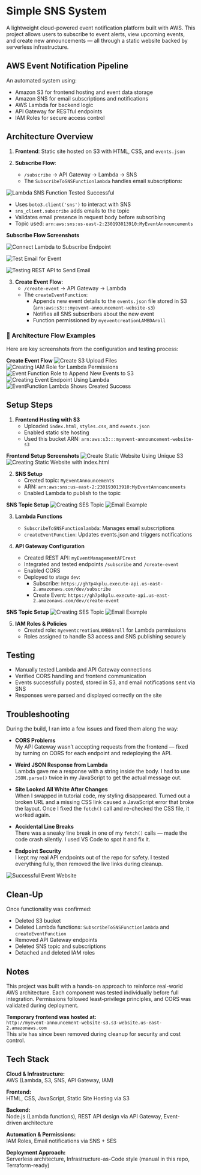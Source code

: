 # Simple SNS System

A lightweight cloud-powered event notification platform built with AWS. This project allows users to subscribe to event alerts, view upcoming events, and create new announcements — all through a static website backed by serverless infrastructure.

## AWS Event Notification Pipeline

An automated system using:

- Amazon S3 for frontend hosting and event data storage  
- Amazon SNS for email subscriptions and notifications  
- AWS Lambda for backend logic  
- API Gateway for RESTful endpoints  
- IAM Roles for secure access control

## Architecture Overview

1. **Frontend**: Static site hosted on S3 with HTML, CSS, and `events.json`

2. **Subscribe Flow**:  
   - `/subscribe` → API Gateway → Lambda → SNS  
   - The `SubscribeToSNSFunctionlambda` handles email subscriptions:


![Lambda SNS Function Tested Successful](assets/LAMBDA_SNS_Function_tested_successful.png)
     
   - Uses `boto3.client('sns')` to interact with SNS  
   - `sns_client.subscribe` adds emails to the topic  
   - Validates email presence in request body before subscribing  
   - Topic used: `arn:aws:sns:us-east-2:230193013910:MyEventAnnouncements`

**Subscribe Flow Screenshots**
  

![Connect Lambda to Subscribe Endpoint](assets/Connect_LAMBDA_to_subscribe_endpoint.png)


![Test Email for Event](assets/Test_email_for_event.png)


![Testing REST API to Send Email](assets/Testing_REST_API_to_send_to_example@email.com.png)

3. **Create Event Flow**:  
   - `/create-event` → API Gateway → Lambda  
   - The `createEventFunction`:
     - Appends new event details to the `events.json` file stored in S3 (`arn:aws:s3:::myevent-announcement-website-s3`)  
     - Notifies all SNS subscribers about the new event  
     - Function permissioned by `myeventcreationLAMBDAroll`

### 📸 Architecture Flow Examples

Here are key screenshots from the configuration and testing process:

**Create Event Flow**
![Create S3 Upload Files](assets/Create_S3_Upload_files.png)
![Creating IAM Role for Lambda Permissions](assets/Creating_IAM_role_for_LAMBDA_permssions.png)
![Event Function Role to Append New Events to S3](assets/Event_Funtion_Role_to_append_new_events_to_S3.png)
![Creating Event Endpoint Using Lambda](assets/Creating_event_endpoint_using_LAMBDA.png)
![EventFunction Lambda Shows Created Success](assets/EventFunctionLAMBDA_shows_created_success.png)

## Setup Steps

1. **Frontend Hosting with S3**  
   - Uploaded `index.html`, `styles.css`, and `events.json`  
   - Enabled static site hosting  
   - Used this bucket ARN: `arn:aws:s3:::myevent-announcement-website-s3`

**Frontend Setup Screenshots**
![Create Static Website Using Unique S3](assets/Create_static_website_using_unique_S3.png)
![Creating Static Website with index.html](assets/Creating_static_website_with_index.html.png)


2. **SNS Setup**  
   - Created topic: `MyEventAnnouncements`  
   - ARN: `arn:aws:sns:us-east-2:230193013910:MyEventAnnouncements`  
   - Enabled Lambda to publish to the topic

**SNS Topic Setup**
![Creating SES Topic](assets/Creating_SES_Topic.png)
![Email Example](assets/Email_example.png)

3. **Lambda Functions**  
   - `SubscribeToSNSFunctionlambda`: Manages email subscriptions  
   - `createEventFunction`: Updates events.json and triggers notifications

4. **API Gateway Configuration**  
   - Created REST API: `myEventManagementAPIrest`  
   - Integrated and tested endpoints `/subscribe` and `/create-event`  
   - Enabled CORS  
   - Deployed to stage `dev`:  
     - Subscribe: `https://gh7p4kplu.execute-api.us-east-2.amazonaws.com/dev/subscribe`  
     - Create Event: `https://gh7p4kplu.execute-api.us-east-2.amazonaws.com/dev/create-event`

**SNS Topic Setup**
![Creating SES Topic](assets/Creating_SES_Topic.png)
![Email Example](assets/Email_example.png)

5. **IAM Roles & Policies**  
   - Created role: `myeventcreationLAMBDAroll` for Lambda permissions  
   - Roles assigned to handle S3 access and SNS publishing securely

## Testing

- Manually tested Lambda and API Gateway connections  
- Verified CORS handling and frontend communication  
- Events successfully posted, stored in S3, and email notifications sent via SNS  
- Responses were parsed and displayed correctly on the site

## Troubleshooting

During the build, I ran into a few issues and fixed them along the way:

- **CORS Problems**  
  My API Gateway wasn’t accepting requests from the frontend — fixed by turning on CORS for each endpoint and redeploying the API.

- **Weird JSON Response from Lambda**  
  Lambda gave me a response with a string inside the body. I had to use `JSON.parse()` twice in my JavaScript to get the actual message out.

- **Site Looked All White After Changes**  
  When I swapped in tutorial code, my styling disappeared. Turned out a broken URL and a missing CSS link caused a JavaScript error that broke the layout. Once I fixed the `fetch()` call and re-checked the CSS file, it worked again.

- **Accidental Line Breaks**  
  There was a sneaky line break in one of my `fetch()` calls — made the code crash silently. I used VS Code to spot it and fix it.

- **Endpoint Security**  
  I kept my real API endpoints out of the repo for safety. I tested everything fully, then removed the live links during cleanup.

![Successful Event Website](assets/Successfull_EVENT-WEBSITE!!.png)


## Clean-Up

Once functionality was confirmed:

- Deleted S3 bucket  
- Deleted Lambda functions: `SubscribeToSNSFunctionlambda` and `createEventFunction`  
- Removed API Gateway endpoints  
- Deleted SNS topic and subscriptions  
- Detached and deleted IAM roles

## Notes

This project was built with a hands-on approach to reinforce real-world AWS architecture. Each component was tested individually before full integration. Permissions followed least-privilege principles, and CORS was validated during deployment.

**Temporary frontend was hosted at:**  
`http://myevent-announcement-website-s3.s3-website.us-east-2.amazonaws.com`  
This site has since been removed during cleanup for security and cost control.

##  Tech Stack

**Cloud & Infrastructure:**  
AWS (Lambda, S3, SNS, API Gateway, IAM)

**Frontend:**  
HTML, CSS, JavaScript, Static Site Hosting via S3

**Backend:**  
Node.js (Lambda functions), REST API design via API Gateway, Event-driven architecture

**Automation & Permissions:**  
IAM Roles, Email notifications via SNS + SES

**Deployment Approach:**  
Serverless architecture, Infrastructure-as-Code style (manual in this repo, Terraform-ready)

